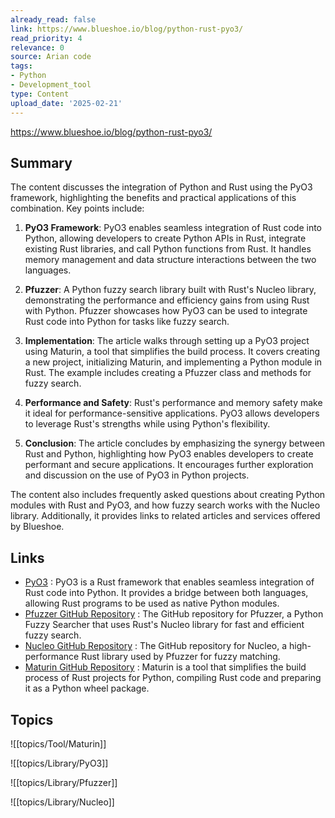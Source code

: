 ```yaml
---
already_read: false
link: https://www.blueshoe.io/blog/python-rust-pyo3/
read_priority: 4
relevance: 0
source: Arian code
tags:
- Python
- Development_tool
type: Content
upload_date: '2025-02-21'
---
```


https://www.blueshoe.io/blog/python-rust-pyo3/
## Summary

The content discusses the integration of Python and Rust using the PyO3 framework, highlighting the benefits and practical applications of this combination. Key points include:

1. **PyO3 Framework**: PyO3 enables seamless integration of Rust code into Python, allowing developers to create Python APIs in Rust, integrate existing Rust libraries, and call Python functions from Rust. It handles memory management and data structure interactions between the two languages.

2. **Pfuzzer**: A Python fuzzy search library built with Rust's Nucleo library, demonstrating the performance and efficiency gains from using Rust with Python. Pfuzzer showcases how PyO3 can be used to integrate Rust code into Python for tasks like fuzzy search.

3. **Implementation**: The article walks through setting up a PyO3 project using Maturin, a tool that simplifies the build process. It covers creating a new project, initializing Maturin, and implementing a Python module in Rust. The example includes creating a Pfuzzer class and methods for fuzzy search.

4. **Performance and Safety**: Rust's performance and memory safety make it ideal for performance-sensitive applications. PyO3 allows developers to leverage Rust's strengths while using Python's flexibility.

5. **Conclusion**: The article concludes by emphasizing the synergy between Rust and Python, highlighting how PyO3 enables developers to create performant and secure applications. It encourages further exploration and discussion on the use of PyO3 in Python projects.

The content also includes frequently asked questions about creating Python modules with Rust and PyO3, and how fuzzy search works with the Nucleo library. Additionally, it provides links to related articles and services offered by Blueshoe.
## Links

- [PyO3](https://pyo3.rs) : PyO3 is a Rust framework that enables seamless integration of Rust code into Python. It provides a bridge between both languages, allowing Rust programs to be used as native Python modules.
- [Pfuzzer GitHub Repository](https://github.com/Blueshoe/pfuzzer) : The GitHub repository for Pfuzzer, a Python Fuzzy Searcher that uses Rust's Nucleo library for fast and efficient fuzzy search.
- [Nucleo GitHub Repository](https://github.com/helix-editor/nucleo) : The GitHub repository for Nucleo, a high-performance Rust library used by Pfuzzer for fuzzy matching.
- [Maturin GitHub Repository](https://github.com/PyO3/maturin) : Maturin is a tool that simplifies the build process of Rust projects for Python, compiling Rust code and preparing it as a Python wheel package.

## Topics

![[topics/Tool/Maturin]]

![[topics/Library/PyO3]]

![[topics/Library/Pfuzzer]]

![[topics/Library/Nucleo]]